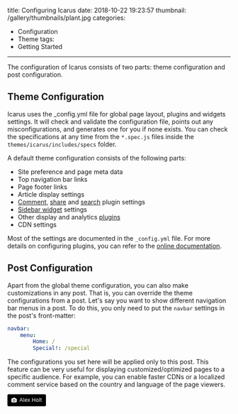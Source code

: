 title: Configuring Icarus
date: 2018-10-22 19:23:57
thumbnail: /gallery/thumbnails/plant.jpg
categories:
- Configuration
- Theme
tags:
- Getting Started
---

The configuration of Icarus consists of two parts: theme configuration and post configuration.

<!-- more -->

## Theme Configuration

Icarus uses the _config.yml  file for global page layout, plugins and  widgets settings. It will check and validate the configuration file, points out any misconfigurations, and generates one for you if none exists. You can check the specifications at any time from the `*.spec.js` files inside the `themes/icarus/includes/specs` folder.

A default theme configuration consists of the following parts:

- Site preference and page meta data
- Top navigation bar links
- Page footer links
- Article display settings
- [Comment](/hexo-theme-icarus/categories/Plugins/Comment/), [share](/hexo-theme-icarus/categories/Plugins/Share/) and [search](/hexo-theme-icarus/categories/Plugins/Search/) plugin settings
- [Sidebar widget](/hexo-theme-icarus/categories/Widgets/) settings
- Other display and analytics [plugins](/hexo-theme-icarus/categories/Plugins/General/)
- CDN settings

Most of the settings are documented in the `_config.yml` file. For more details on configuring plugins, you can refer to the [online documentation](/hexo-theme-icarus/categories/).

## Post Configuration

Apart from the global theme configuration, you can also make customizations in any post. That is, you can override the theme configurations from a post. Let's say you want to show different navigation bar menus in a post. To do this, you only need to put the `navbar` settings in the post's front-matter:

```yaml
navbar:
    menu:
        Home: /
        Special!: /special
```

The configurations you set here will be applied only to this post. This feature can be very useful for displaying customized/optimized pages to a specific audience. For example, you can enable faster CDNs or a localized comment service based on the country and language of the page viewers.

<a style="background-color:black;color:white;text-decoration:none;padding:4px 6px;font-size:12px;line-height:1.2;display:inline-block;border-radius:3px" href="https://unsplash.com/@alexholtdesign?utm_medium=referral&amp;utm_campaign=photographer-credit&amp;utm_content=creditBadge" target="_blank" rel="noopener noreferrer" title="Download free do whatever you want high-resolution photos from Alex Holt"><span style="display:inline-block;padding:2px 3px"><svg xmlns="http://www.w3.org/2000/svg" style="height:12px;width:auto;position:relative;vertical-align:middle;top:-1px;fill:white" viewBox="0 0 32 32"><title>unsplash-logo</title><path d="M20.8 18.1c0 2.7-2.2 4.8-4.8 4.8s-4.8-2.1-4.8-4.8c0-2.7 2.2-4.8 4.8-4.8 2.7.1 4.8 2.2 4.8 4.8zm11.2-7.4v14.9c0 2.3-1.9 4.3-4.3 4.3h-23.4c-2.4 0-4.3-1.9-4.3-4.3v-15c0-2.3 1.9-4.3 4.3-4.3h3.7l.8-2.3c.4-1.1 1.7-2 2.9-2h8.6c1.2 0 2.5.9 2.9 2l.8 2.4h3.7c2.4 0 4.3 1.9 4.3 4.3zm-8.6 7.5c0-4.1-3.3-7.5-7.5-7.5-4.1 0-7.5 3.4-7.5 7.5s3.3 7.5 7.5 7.5c4.2-.1 7.5-3.4 7.5-7.5z"></path></svg></span><span style="display:inline-block;padding:2px 3px">Alex Holt</span></a>